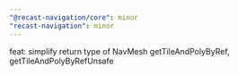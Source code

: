 ```yaml
---
"@recast-navigation/core": minor
"recast-navigation": minor
---
```


feat: simplify return type of NavMesh getTileAndPolyByRef, getTileAndPolyByRefUnsafe
